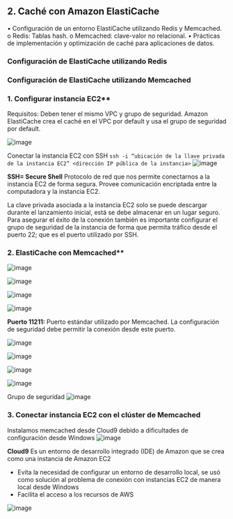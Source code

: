 ## 2. Caché con Amazon ElastiCache
•	Configuración de un entorno ElastiCache utilizando Redis y Memcached.
  o	Redis: Tablas hash.
  o	Memcached: clave-valor no relacional.
•	Prácticas de implementación y optimización de caché para aplicaciones de datos.

### Configuración de ElastiCache utilizando Redis

### Configuración de ElastiCache utilizando Memcached
### 1.	Configurar instancia EC2**
Requisitos: Deben tener el mismo VPC y grupo de seguridad. Amazon ElastiCache crea el caché en el VPC por default y usa el grupo de seguridad por default.

![image](https://github.com/EdwinJaraOFC/AWS-Cloud-Project/assets/73445717/c2d393cc-6bd3-446a-a5dd-847e297899e8)

Conectar la instancia EC2 con SSH
`ssh -i “ubicación de la llave privada de la instancia EC2” <dirección IP pública de la instancia>`
![image](https://github.com/EdwinJaraOFC/AWS-Cloud-Project/assets/73445717/d9816914-16ac-4894-9f32-d4cc4c51c912)

**SSH= Secure Shell**
Protocolo de red que nos permite conectarnos a la instancia EC2 de forma segura. Provee comunicación encriptada entre la computadora y la instancia EC2. 

La clave privada asociada a la instancia EC2 solo se puede descargar durante el lanzamiento inicial, está se debe almacenar en un lugar seguro. Para asegurar el éxito de la conexión también es importante configurar el grupo de seguridad de la instancia de forma que permita tráfico desde el puerto 22; que es el puerto utilizado por SSH.

### 2.	ElastiCache con Memcached**
![image](https://github.com/EdwinJaraOFC/AWS-Cloud-Project/assets/73445717/d4a4b831-663d-4aa4-95ea-0b95b045241c)

![image](https://github.com/EdwinJaraOFC/AWS-Cloud-Project/assets/73445717/44a62595-1511-490c-bfa1-ee08ae4e1914)

![image](https://github.com/EdwinJaraOFC/AWS-Cloud-Project/assets/73445717/90bc5e07-45fe-4f0e-92c6-1c78542f4bec)

![image](https://github.com/EdwinJaraOFC/AWS-Cloud-Project/assets/73445717/a9e5a474-c885-4af9-9e6f-13523115af47)

**Puerto 11211:** Puerto estándar utilizado por Memcached. La configuración de seguridad debe permitir la conexión desde este puerto.

![image](https://github.com/EdwinJaraOFC/AWS-Cloud-Project/assets/73445717/fb491a31-8af4-49cf-aa16-112483d30de3)

![image](https://github.com/EdwinJaraOFC/AWS-Cloud-Project/assets/73445717/77b5ed01-8ec4-43b2-a142-d92f87adca63)

![image](https://github.com/EdwinJaraOFC/AWS-Cloud-Project/assets/73445717/04edf6d8-edbc-4de1-a5e0-48c6d3119ade)

![image](https://github.com/EdwinJaraOFC/AWS-Cloud-Project/assets/73445717/47afb456-e5ef-45f1-8ec1-104c586e2e94)

Grupo de seguridad
![image](https://github.com/EdwinJaraOFC/AWS-Cloud-Project/assets/73445717/a92be97d-9e8b-455c-915d-51e9fabbf203)

### 3. Conectar instancia EC2 con el clúster de Memcached
Instalamos memcached desde Cloud9 debido a dificultades de configuración desde Windows
![image](https://github.com/EdwinJaraOFC/AWS-Cloud-Project/assets/73445717/2c882e0a-e1e1-4cef-bf03-9961ffada58e)

**Cloud9**
Es un entorno de desarrollo integrado (IDE) de Amazon que se crea como una instancia de Amazon EC2
-	Evita la necesidad de configurar un entorno de desarrollo local, se usó como solución al problema de conexión con instancias EC2 de manera local desde Windows 
-	Facilita el acceso a los recursos de AWS

![image](https://github.com/EdwinJaraOFC/AWS-Cloud-Project/assets/73445717/36a74af9-e83a-4a4a-9827-4ebca261896d)

